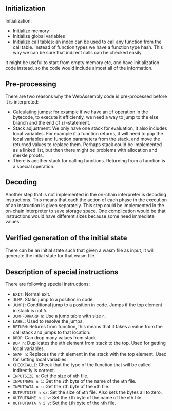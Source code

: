 ## Initialization

Initialization:
* Initialize memory
* Initialize global variables
* Initialize call tables: an index can be used to call any function from the call table.
Instead of function types we have a function type hash. This way we can be sure that indirect calls can be checked easily.

It might be useful to start from empty memory etc, and have initialization code instead, so the code would include almost all of the information.

## Pre-processing

There are two reasons why the WebAssembly code is pre-processed before it is interpreted:
* Calculating jumps: for example if we have an `if` operation in the bytecode, to execute it efficiently, we need a way to jump to the else branch and the end of `if`-statement.
* Stack adjustment: We only have one stack for evaluation, it also includes local variables. For example if a function returns, it will need to pop the local variables and function parameters from the stack, and move the returned values to replace them. Perhaps stack could be implemented as a linked list, but then there might be problems with allocation and merkle proofs.
* There is another stack for calling functions. Returning from a function is a special operation.

## Decoding

Another step that is not implemented in the on-chain interpreter is decoding instructions. This means that each the action of each phase in the execution of an instruction is given separately. This step could be implemented in the on-chain interpreter to save storage space. One complication would be that instructions would have different sizes because some need immediate values.

## Verified generation of the initial state

There can be an initial state such that given a wasm file as input, it will generate the initial state for that wasm file.

## Description of special instructions

There are following special instructions:
* `EXIT`: Normal exit.
* `JUMP`: Static jump to a position in code.
* `JUMPI`: Conditional jump to a position in code. Jumps if the top element in stack is not `0`.
* `JUMPFORWARD n`: Use a jump table with size `n`.
* `LABEL`: Used to resolve the jumps.
* `RETURN`: Returns from function, this means that it takes a value from the call stack and jumps to that location.
* `DROP`: Can drop many values from stack.
* `DUP n`: Duplicates the `n`th element from stack to the top. Used for getting local variables.
* `SWAP n`: Replaces the `n`th element in the stack with the top element. Used for setting local variables.
* `CHECKCALLI`: Check that the type of the function that will be called indirectly is correct.
* `INPUTSIZE n`: Get the size of `n`th file.
* `INPUTNAME n i`: Get the `i`th byte of the name of the `n`th file.
* `INPUTDATA n i`: Get the `i`th byte of the `n`th file.
* `OUTPUTSIZE n sz`: Set the size of `n`th file. Also sets the bytes all to zero.
* `OUTPUTNAME n i v`: Set the `i`th byte of the name of the `n`th file.
* `OUTPUTDATA n i v`: Set the `i`th byte of the `n`th file.
